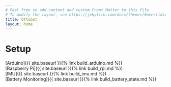 ```yaml
---
# Feel free to add content and custom Front Matter to this file.
# To modify the layout, see https://jekyllrb.com/docs/themes/#overriding-theme-defaults
title: Ottobot
layout: home
---
```


# Setup
[Arduino]({{ site.baseurl }}{% link build_arduino.md %})  
[Raspberry Pi]({{ site.baseurl }}{% link build_rpi.md %})  
[IMU]({{ site.baseurl }}{% link build_imu.md %})  
[Battery Monitoring]({{ site.baseurl }}{% link build_battery_state.md %})  
